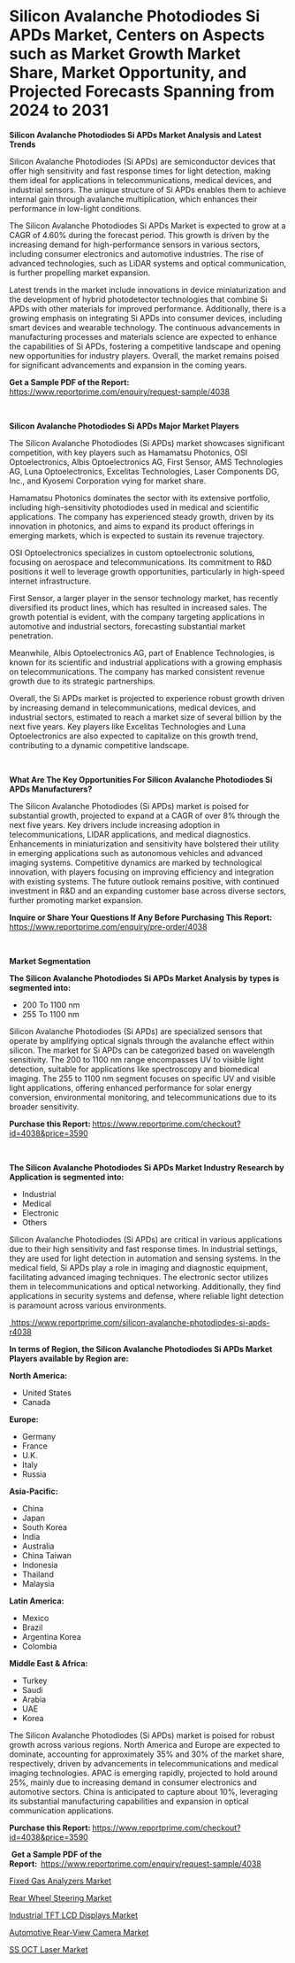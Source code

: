 <p><h1>Silicon Avalanche Photodiodes Si APDs Market, Centers on Aspects such as Market Growth Market Share, Market Opportunity, and Projected Forecasts Spanning from 2024 to 2031</h1></p><p><strong>Silicon Avalanche Photodiodes Si APDs Market Analysis and Latest Trends</strong></p>
<p><p>Silicon Avalanche Photodiodes (Si APDs) are semiconductor devices that offer high sensitivity and fast response times for light detection, making them ideal for applications in telecommunications, medical devices, and industrial sensors. The unique structure of Si APDs enables them to achieve internal gain through avalanche multiplication, which enhances their performance in low-light conditions.</p><p>The Silicon Avalanche Photodiodes Si APDs Market is expected to grow at a CAGR of 4.60% during the forecast period. This growth is driven by the increasing demand for high-performance sensors in various sectors, including consumer electronics and automotive industries. The rise of advanced technologies, such as LiDAR systems and optical communication, is further propelling market expansion.</p><p>Latest trends in the market include innovations in device miniaturization and the development of hybrid photodetector technologies that combine Si APDs with other materials for improved performance. Additionally, there is a growing emphasis on integrating Si APDs into consumer devices, including smart devices and wearable technology. The continuous advancements in manufacturing processes and materials science are expected to enhance the capabilities of Si APDs, fostering a competitive landscape and opening new opportunities for industry players. Overall, the market remains poised for significant advancements and expansion in the coming years.</p></p>
<p><strong>Get a Sample PDF of the Report:&nbsp;</strong> <a href="https://www.reportprime.com/enquiry/request-sample/4038">https://www.reportprime.com/enquiry/request-sample/4038</a></p>
<p>&nbsp;</p>
<p><strong>Silicon Avalanche Photodiodes Si APDs Major Market Players</strong></p>
<p><p>The Silicon Avalanche Photodiodes (Si APDs) market showcases significant competition, with key players such as Hamamatsu Photonics, OSI Optoelectronics, Albis Optoelectronics AG, First Sensor, AMS Technologies AG, Luna Optoelectronics, Excelitas Technologies, Laser Components DG, Inc., and Kyosemi Corporation vying for market share. </p><p>Hamamatsu Photonics dominates the sector with its extensive portfolio, including high-sensitivity photodiodes used in medical and scientific applications. The company has experienced steady growth, driven by its innovation in photonics, and aims to expand its product offerings in emerging markets, which is expected to sustain its revenue trajectory.</p><p>OSI Optoelectronics specializes in custom optoelectronic solutions, focusing on aerospace and telecommunications. Its commitment to R&D positions it well to leverage growth opportunities, particularly in high-speed internet infrastructure.</p><p>First Sensor, a larger player in the sensor technology market, has recently diversified its product lines, which has resulted in increased sales. The growth potential is evident, with the company targeting applications in automotive and industrial sectors, forecasting substantial market penetration.</p><p>Meanwhile, Albis Optoelectronics AG, part of Enablence Technologies, is known for its scientific and industrial applications with a growing emphasis on telecommunications. The company has marked consistent revenue growth due to its strategic partnerships.</p><p>Overall, the Si APDs market is projected to experience robust growth driven by increasing demand in telecommunications, medical devices, and industrial sectors, estimated to reach a market size of several billion by the next five years. Key players like Excelitas Technologies and Luna Optoelectronics are also expected to capitalize on this growth trend, contributing to a dynamic competitive landscape.</p></p>
<p>&nbsp;</p>
<p><strong>What Are The Key Opportunities For Silicon Avalanche Photodiodes Si APDs Manufacturers?</strong></p>
<p><p>The Silicon Avalanche Photodiodes (Si APDs) market is poised for substantial growth, projected to expand at a CAGR of over 8% through the next five years. Key drivers include increasing adoption in telecommunications, LIDAR applications, and medical diagnostics. Enhancements in miniaturization and sensitivity have bolstered their utility in emerging applications such as autonomous vehicles and advanced imaging systems. Competitive dynamics are marked by technological innovation, with players focusing on improving efficiency and integration with existing systems. The future outlook remains positive, with continued investment in R&D and an expanding customer base across diverse sectors, further promoting market expansion.</p></p>
<p><strong>Inquire or Share Your Questions If Any Before Purchasing This Report:</strong> <a href="https://www.reportprime.com/enquiry/pre-order/4038">https://www.reportprime.com/enquiry/pre-order/4038</a></p>
<p>&nbsp;</p>
<p><strong>Market Segmentation</strong></p>
<p><strong>The Silicon Avalanche Photodiodes Si APDs Market Analysis by types is segmented into:</strong></p>
<p><ul><li>200 To 1100 nm</li><li>255 To 1100 nm</li></ul></p>
<p><p>Silicon Avalanche Photodiodes (Si APDs) are specialized sensors that operate by amplifying optical signals through the avalanche effect within silicon. The market for Si APDs can be categorized based on wavelength sensitivity. The 200 to 1100 nm range encompasses UV to visible light detection, suitable for applications like spectroscopy and biomedical imaging. The 255 to 1100 nm segment focuses on specific UV and visible light applications, offering enhanced performance for solar energy conversion, environmental monitoring, and telecommunications due to its broader sensitivity.</p></p>
<p><strong>Purchase this Report:&nbsp;</strong><a href="https://www.reportprime.com/checkout?id=4038&price=3590">https://www.reportprime.com/checkout?id=4038&price=3590</a></p>
<p>&nbsp;</p>
<p><strong>The Silicon Avalanche Photodiodes Si APDs Market Industry Research by Application is segmented into:</strong></p>
<p><ul><li>Industrial</li><li>Medical</li><li>Electronic</li><li>Others</li></ul></p>
<p><p>Silicon Avalanche Photodiodes (Si APDs) are critical in various applications due to their high sensitivity and fast response times. In industrial settings, they are used for light detection in automation and sensing systems. In the medical field, Si APDs play a role in imaging and diagnostic equipment, facilitating advanced imaging techniques. The electronic sector utilizes them in telecommunications and optical networking. Additionally, they find applications in security systems and defense, where reliable light detection is paramount across various environments.</p></p>
<p><a href="https://www.reportprime.com/silicon-avalanche-photodiodes-si-apds-r4038">&nbsp;https://www.reportprime.com/silicon-avalanche-photodiodes-si-apds-r4038</a></p>
<p><strong>In terms of Region, the Silicon Avalanche Photodiodes Si APDs Market Players available by Region are:</strong></p>
<p>
    <p> <strong> North America: </strong>
        <ul>
            <li>United States</li>
            <li>Canada</li>
        </ul>
        </p> 
    <p> <strong> Europe: </strong>
        <ul>
            <li>Germany</li>
            <li>France</li>
            <li>U.K.</li>
            <li>Italy</li>
            <li>Russia</li>
        </ul>
        </p> 
    <p> <strong> Asia-Pacific: </strong>
        <ul>
            <li>China</li>
            <li>Japan</li>
            <li>South Korea</li>
            <li>India</li>
            <li>Australia</li>
            <li>China Taiwan</li>
            <li>Indonesia</li>
            <li>Thailand</li>
            <li>Malaysia</li>
        </ul>
        </p> 
    <p> <strong> Latin America: </strong>
        <ul>
            <li>Mexico</li>
            <li>Brazil</li>
            <li>Argentina Korea</li>
            <li>Colombia</li>
        </ul>
        </p> 
    <p> <strong> Middle East & Africa: </strong>
        <ul>
            <li>Turkey</li>
            <li>Saudi</li>
            <li>Arabia</li>
            <li>UAE</li>
            <li>Korea</li>
        </ul>
    </p>
    </p>
<p><p>The Silicon Avalanche Photodiodes (Si APDs) market is poised for robust growth across various regions. North America and Europe are expected to dominate, accounting for approximately 35% and 30% of the market share, respectively, driven by advancements in telecommunications and medical imaging technologies. APAC is emerging rapidly, projected to hold around 25%, mainly due to increasing demand in consumer electronics and automotive sectors. China is anticipated to capture about 10%, leveraging its substantial manufacturing capabilities and expansion in optical communication applications.</p></p>
<p><strong>Purchase this Report: </strong><a href="https://www.reportprime.com/checkout?id=4038&price=3590">https://www.reportprime.com/checkout?id=4038&price=3590</a></p>
<p>&nbsp;<strong>Get a Sample PDF of the Report:&nbsp;&nbsp;</strong><a href="https://www.reportprime.com/enquiry/request-sample/4038">https://www.reportprime.com/enquiry/request-sample/4038</a></p>
<p><strong></strong></p>
<p><p><a href="https://www.linkedin.com/pulse/fixed-gas-analyzers-market-overview-global-trends-future-zcopc?trackingId=RvoTnTonScuqTlHMuWou4g%3D%3D">Fixed Gas Analyzers Market</a></p><p><a href="https://issuu.com/reportprime-2/docs/rear-wheel-steering-market-size-203_414ed51257a9ea">Rear Wheel Steering Market</a></p><p><a href="https://github.com/elizabethdagraca/Market-Research-Report-List-4/blob/main/industrial-tft-lcd-displays-market.md">Industrial TFT LCD Displays Market</a></p><p><a href="https://issuu.com/reportprime-2/docs/automotive-rear-view-camera-market-_35aaf7f34a542c">Automotive Rear-View Camera Market</a></p><p><a href="https://github.com/santosh758595/Market-Research-Report-List-6/blob/main/ss-oct-laser-market.md">SS OCT Laser Market</a></p></p>